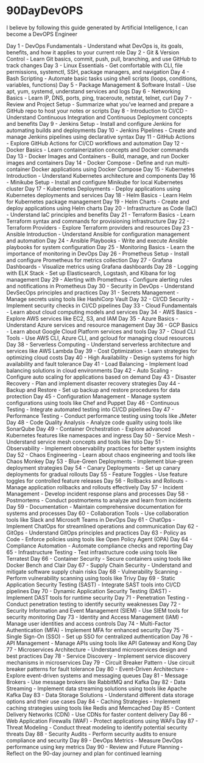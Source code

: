 # 90DayDevOPS
I believe by following this guide generated by Artificial Intelligence, I can become a DevOPS Engineer

Day 1 - DevOps Fundamentals - Understand what DevOps is, its goals, benefits, and how it applies to your current role
Day 2 - Git & Version Control - Learn Git basics, commit, push, pull, branching, and use GitHub to track changes
Day 3 - Linux Essentials - Get comfortable with CLI, file permissions, systemctl, SSH, package managers, and navigation
Day 4 - Bash Scripting - Automate basic tasks using shell scripts (loops, conditions, variables, functions)
Day 5 - Package Management & Software Install - Use apt, yum, systemd, understand services and logs
Day 6 - Networking Basics - Learn IP, DNS, ports, ping, traceroute, netstat, telnet, curl
Day 7 - Review and Project Setup - Summarize what you’ve learned and prepare a GitHub repo to host your notes or scripts
Day 8 - Introduction to CI/CD - Understand Continuous Integration and Continuous Deployment concepts and benefits
Day 9 - Jenkins Setup - Install and configure Jenkins for automating builds and deployments
Day 10 - Jenkins Pipelines - Create and manage Jenkins pipelines using declarative syntax
Day 11 - GitHub Actions - Explore GitHub Actions for CI/CD workflows and automation
Day 12 - Docker Basics - Learn containerization concepts and Docker commands
Day 13 - Docker Images and Containers - Build, manage, and run Docker images and containers
Day 14 - Docker Compose - Define and run multi-container Docker applications using Docker Compose
Day 15 - Kubernetes Introduction - Understand Kubernetes architecture and components
Day 16 - Minikube Setup - Install and configure Minikube for local Kubernetes cluster
Day 17 - Kubernetes Deployments - Deploy applications using Kubernetes deployments and services
Day 18 - Helm Basics - Learn Helm for Kubernetes package management
Day 19 - Helm Charts - Create and deploy applications using Helm charts
Day 20 - Infrastructure as Code (IaC) - Understand IaC principles and benefits
Day 21 - Terraform Basics - Learn Terraform syntax and commands for provisioning infrastructure
Day 22 - Terraform Providers - Explore Terraform providers and resources
Day 23 - Ansible Introduction - Understand Ansible for configuration management and automation
Day 24 - Ansible Playbooks - Write and execute Ansible playbooks for system configuration
Day 25 - Monitoring Basics - Learn the importance of monitoring in DevOps
Day 26 - Prometheus Setup - Install and configure Prometheus for metrics collection
Day 27 - Grafana Dashboards - Visualize metrics using Grafana dashboards
Day 28 - Logging with ELK Stack - Set up Elasticsearch, Logstash, and Kibana for log management
Day 29 - Alerting with Prometheus - Configure alerting rules and notifications in Prometheus
Day 30 - Security in DevOps - Understand DevSecOps principles and practices
Day 31 - Secrets Management - Manage secrets using tools like HashiCorp Vault
Day 32 - CI/CD Security - Implement security checks in CI/CD pipelines
Day 33 - Cloud Fundamentals - Learn about cloud computing models and services
Day 34 - AWS Basics - Explore AWS services like EC2, S3, and IAM
Day 35 - Azure Basics - Understand Azure services and resource management
Day 36 - GCP Basics - Learn about Google Cloud Platform services and tools
Day 37 - Cloud CLI Tools - Use AWS CLI, Azure CLI, and gcloud for managing cloud resources
Day 38 - Serverless Computing - Understand serverless architecture and services like AWS Lambda
Day 39 - Cost Optimization - Learn strategies for optimizing cloud costs
Day 40 - High Availability - Design systems for high availability and fault tolerance
Day 41 - Load Balancing - Implement load balancing solutions in cloud environments
Day 42 - Auto Scaling - Configure auto scaling for applications based on demand
Day 43 - Disaster Recovery - Plan and implement disaster recovery strategies
Day 44 - Backup and Restore - Set up backup and restore procedures for data protection
Day 45 - Configuration Management - Manage system configurations using tools like Chef and Puppet
Day 46 - Continuous Testing - Integrate automated testing into CI/CD pipelines
Day 47 - Performance Testing - Conduct performance testing using tools like JMeter
Day 48 - Code Quality Analysis - Analyze code quality using tools like SonarQube
Day 49 - Container Orchestration - Explore advanced Kubernetes features like namespaces and ingress
Day 50 - Service Mesh - Understand service mesh concepts and tools like Istio
Day 51 - Observability - Implement observability practices for better system insights
Day 52 - Chaos Engineering - Learn about chaos engineering and tools like Chaos Monkey
Day 53 - Blue-Green Deployments - Implement blue-green deployment strategies
Day 54 - Canary Deployments - Set up canary deployments for gradual rollouts
Day 55 - Feature Toggles - Use feature toggles for controlled feature releases
Day 56 - Rollbacks and Rollouts - Manage application rollbacks and rollouts effectively
Day 57 - Incident Management - Develop incident response plans and processes
Day 58 - Postmortems - Conduct postmortems to analyze and learn from incidents
Day 59 - Documentation - Maintain comprehensive documentation for systems and processes
Day 60 - Collaboration Tools - Use collaboration tools like Slack and Microsoft Teams in DevOps
Day 61 - ChatOps - Implement ChatOps for streamlined operations and communication
Day 62 - GitOps - Understand GitOps principles and practices
Day 63 - Policy as Code - Enforce policies using tools like Open Policy Agent (OPA)
Day 64 - Compliance Automation - Automate compliance checks and reporting
Day 65 - Infrastructure Testing - Test infrastructure code using tools like Terratest
Day 66 - Container Security - Secure containers using tools like Docker Bench and Clair
Day 67 - Supply Chain Security - Understand and mitigate software supply chain risks
Day 68 - Vulnerability Scanning - Perform vulnerability scanning using tools like Trivy
Day 69 - Static Application Security Testing (SAST) - Integrate SAST tools into CI/CD pipelines
Day 70 - Dynamic Application Security Testing (DAST) - Implement DAST tools for runtime security
Day 71 - Penetration Testing - Conduct penetration testing to identify security weaknesses
Day 72 - Security Information and Event Management (SIEM) - Use SIEM tools for security monitoring
Day 73 - Identity and Access Management (IAM) - Manage user identities and access controls
Day 74 - Multi-Factor Authentication (MFA) - Implement MFA for enhanced security
Day 75 - Single Sign-On (SSO) - Set up SSO for centralized authentication
Day 76 - API Management - Manage APIs using tools like API Gateway and Kong
Day 77 - Microservices Architecture - Understand microservices design and best practices
Day 78 - Service Discovery - Implement service discovery mechanisms in microservices
Day 79 - Circuit Breaker Pattern - Use circuit breaker patterns for fault tolerance
Day 80 - Event-Driven Architecture - Explore event-driven systems and messaging queues
Day 81 - Message Brokers - Use message brokers like RabbitMQ and Kafka
Day 82 - Data Streaming - Implement data streaming solutions using tools like Apache Kafka
Day 83 - Data Storage Solutions - Understand different data storage options and their use cases
Day 84 - Caching Strategies - Implement caching strategies using tools like Redis and Memcached
Day 85 - Content Delivery Networks (CDN) - Use CDNs for faster content delivery
Day 86 - Web Application Firewalls (WAF) - Protect applications using WAFs
Day 87 - Threat Modeling - Conduct threat modeling to identify potential security threats
Day 88 - Security Audits - Perform security audits to ensure compliance and security
Day 89 - DevOps Metrics - Measure DevOps performance using key metrics
Day 90 - Review and Future Planning - Reflect on the 90-day journey and plan for continued learning